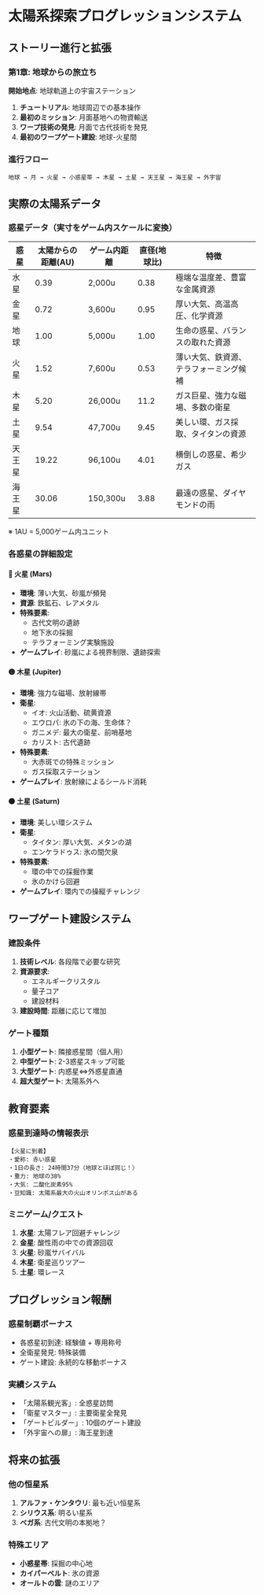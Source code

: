 # 太陽系探索プログレッションシステム

## ストーリー進行と拡張

### 第1章: 地球からの旅立ち
**開始地点**: 地球軌道上の宇宙ステーション

1. **チュートリアル**: 地球周辺での基本操作
2. **最初のミッション**: 月面基地への物資輸送
3. **ワープ技術の発見**: 月面で古代技術を発見
4. **最初のワープゲート建設**: 地球-火星間

### 進行フロー
```
地球 → 月 → 火星 → 小惑星帯 → 木星 → 土星 → 天王星 → 海王星 → 外宇宙
```

## 実際の太陽系データ

### 惑星データ（実寸をゲーム内スケールに変換）

| 惑星 | 太陽からの距離(AU) | ゲーム内距離 | 直径(地球比) | 特徴 |
|------|-------------------|------------|------------|------|
| 水星 | 0.39 | 2,000u | 0.38 | 極端な温度差、豊富な金属資源 |
| 金星 | 0.72 | 3,600u | 0.95 | 厚い大気、高温高圧、化学資源 |
| 地球 | 1.00 | 5,000u | 1.00 | 生命の惑星、バランスの取れた資源 |
| 火星 | 1.52 | 7,600u | 0.53 | 薄い大気、鉄資源、テラフォーミング候補 |
| 木星 | 5.20 | 26,000u | 11.2 | ガス巨星、強力な磁場、多数の衛星 |
| 土星 | 9.54 | 47,700u | 9.45 | 美しい環、ガス採取、タイタンの資源 |
| 天王星 | 19.22 | 96,100u | 4.01 | 横倒しの惑星、希少ガス |
| 海王星 | 30.06 | 150,300u | 3.88 | 最遠の惑星、ダイヤモンドの雨 |

※ 1AU = 5,000ゲーム内ユニット

### 各惑星の詳細設定

#### 🔴 火星 (Mars)
- **環境**: 薄い大気、砂嵐が頻発
- **資源**: 鉄鉱石、レアメタル
- **特殊要素**: 
  - 古代文明の遺跡
  - 地下氷の採掘
  - テラフォーミング実験施設
- **ゲームプレイ**: 砂嵐による視界制限、遺跡探索

#### 🟡 木星 (Jupiter)
- **環境**: 強力な磁場、放射線帯
- **衛星**: 
  - イオ: 火山活動、硫黄資源
  - エウロパ: 氷の下の海、生命体？
  - ガニメデ: 最大の衛星、前哨基地
  - カリスト: 古代遺跡
- **特殊要素**: 
  - 大赤斑での特殊ミッション
  - ガス採取ステーション
- **ゲームプレイ**: 放射線によるシールド消耗

#### 🟤 土星 (Saturn)
- **環境**: 美しい環システム
- **衛星**:
  - タイタン: 厚い大気、メタンの湖
  - エンケラドゥス: 氷の間欠泉
- **特殊要素**:
  - 環の中での採掘作業
  - 氷のかけら回避
- **ゲームプレイ**: 環内での操縦チャレンジ

## ワープゲート建設システム

### 建設条件
1. **技術レベル**: 各段階で必要な研究
2. **資源要求**: 
   - エネルギークリスタル
   - 量子コア
   - 建設材料
3. **建設時間**: 距離に応じて増加

### ゲート種類
1. **小型ゲート**: 隣接惑星間（個人用）
2. **中型ゲート**: 2-3惑星スキップ可能
3. **大型ゲート**: 内惑星⇔外惑星直通
4. **超大型ゲート**: 太陽系外へ

## 教育要素

### 惑星到達時の情報表示
```
【火星に到着】
・愛称: 赤い惑星
・1日の長さ: 24時間37分（地球とほぼ同じ！）
・重力: 地球の38%
・大気: 二酸化炭素95%
・豆知識: 太陽系最大の火山オリンポス山がある
```

### ミニゲーム/クエスト
1. **水星**: 太陽フレア回避チャレンジ
2. **金星**: 酸性雨の中での資源回収
3. **火星**: 砂嵐サバイバル
4. **木星**: 衛星巡りツアー
5. **土星**: 環レース

## プログレッション報酬

### 惑星制覇ボーナス
- 各惑星初到達: 経験値 + 専用称号
- 全衛星発見: 特殊装備
- ゲート建設: 永続的な移動ボーナス

### 実績システム
- 「太陽系観光客」: 全惑星訪問
- 「衛星マスター」: 主要衛星全発見
- 「ゲートビルダー」: 10個のゲート建設
- 「外宇宙への扉」: 海王星到達

## 将来の拡張

### 他の恒星系
1. **アルファ・ケンタウリ**: 最も近い恒星系
2. **シリウス系**: 明るい星系
3. **ベガ系**: 古代文明の本拠地？

### 特殊エリア
- **小惑星帯**: 採掘の中心地
- **カイパーベルト**: 氷の資源
- **オールトの雲**: 謎のエリア